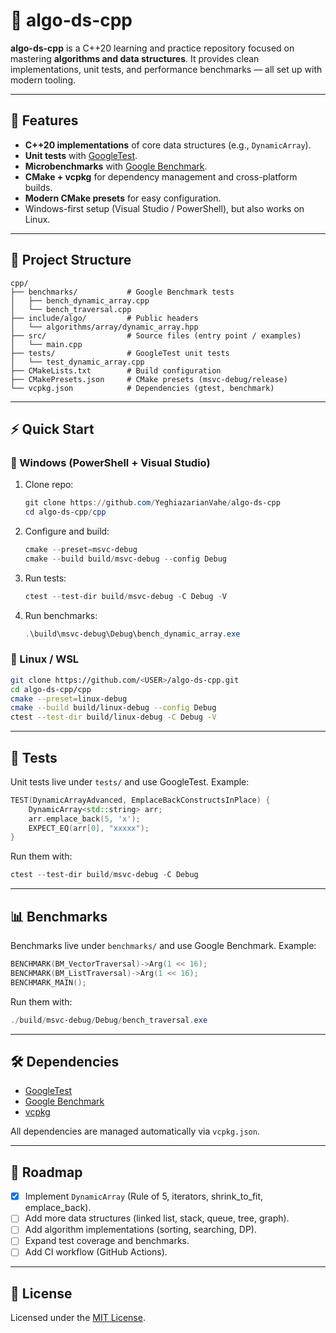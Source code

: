 ﻿# 📘 algo-ds-cpp

**algo-ds-cpp** is a C++20 learning and practice repository focused on mastering **algorithms and data structures**. It provides clean implementations, unit tests, and performance benchmarks — all set up with modern tooling.

---

## 🚀 Features

* **C++20 implementations** of core data structures (e.g., `DynamicArray`).
* **Unit tests** with [GoogleTest](https://github.com/google/googletest).
* **Microbenchmarks** with [Google Benchmark](https://github.com/google/benchmark).
* **CMake + vcpkg** for dependency management and cross-platform builds.
* **Modern CMake presets** for easy configuration.
* Windows-first setup (Visual Studio / PowerShell), but also works on Linux.

---

## 📂 Project Structure

```
cpp/
├── benchmarks/           # Google Benchmark tests
│   ├── bench_dynamic_array.cpp
│   └── bench_traversal.cpp
├── include/algo/         # Public headers
│   └── algorithms/array/dynamic_array.hpp
├── src/                  # Source files (entry point / examples)
│   └── main.cpp
├── tests/                # GoogleTest unit tests
│   └── test_dynamic_array.cpp
├── CMakeLists.txt        # Build configuration
├── CMakePresets.json     # CMake presets (msvc-debug/release)
└── vcpkg.json            # Dependencies (gtest, benchmark)
```

---

## ⚡ Quick Start

### 🔹 Windows (PowerShell + Visual Studio)

1. Clone repo:

   ```powershell
   git clone https://github.com/YeghiazarianVahe/algo-ds-cpp
   cd algo-ds-cpp/cpp
   ```

2. Configure and build:

   ```powershell
   cmake --preset=msvc-debug
   cmake --build build/msvc-debug --config Debug
   ```

3. Run tests:

   ```powershell
   ctest --test-dir build/msvc-debug -C Debug -V
   ```

4. Run benchmarks:

   ```powershell
   .\build\msvc-debug\Debug\bench_dynamic_array.exe
   ```

### 🔹 Linux / WSL

```bash
git clone https://github.com/<USER>/algo-ds-cpp.git
cd algo-ds-cpp/cpp
cmake --preset=linux-debug
cmake --build build/linux-debug --config Debug
ctest --test-dir build/linux-debug -C Debug -V
```

---

## 🧪 Tests

Unit tests live under `tests/` and use GoogleTest. Example:

```cpp
TEST(DynamicArrayAdvanced, EmplaceBackConstructsInPlace) {
    DynamicArray<std::string> arr;
    arr.emplace_back(5, 'x');
    EXPECT_EQ(arr[0], "xxxxx");
}
```

Run them with:

```powershell
ctest --test-dir build/msvc-debug -C Debug
```

---

## 📊 Benchmarks

Benchmarks live under `benchmarks/` and use Google Benchmark. Example:

```cpp
BENCHMARK(BM_VectorTraversal)->Arg(1 << 16);
BENCHMARK(BM_ListTraversal)->Arg(1 << 16);
BENCHMARK_MAIN();
```

Run them with:

```powershell
./build/msvc-debug/Debug/bench_traversal.exe
```

---

## 🛠 Dependencies

* [GoogleTest](https://github.com/google/googletest)
* [Google Benchmark](https://github.com/google/benchmark)
* [vcpkg](https://github.com/microsoft/vcpkg)

All dependencies are managed automatically via `vcpkg.json`.

---

## 📌 Roadmap

* [x] Implement `DynamicArray` (Rule of 5, iterators, shrink\_to\_fit, emplace\_back).
* [ ] Add more data structures (linked list, stack, queue, tree, graph).
* [ ] Add algorithm implementations (sorting, searching, DP).
* [ ] Expand test coverage and benchmarks.
* [ ] Add CI workflow (GitHub Actions).

---

## 📜 License

Licensed under the [MIT License](LICENSE).
